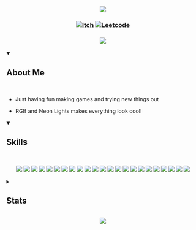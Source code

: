  <!-- Top Banner -->

<p align="center">
<img src="https://capsule-render.vercel.app/api?type=waving&color=ffef00&height=210&section=header&text=Hi%20There,%20I'm%20Lex&fontColor=fffff0&fontAlignY=45&reversal=true"/>
</p>

<!-- Links -->

### <p align="center"> [![Itch](https://img.shields.io/badge/-itch.io-ffef00?style=for-the-badge)](https://mynameslex.itch.io/) [![Leetcode](https://img.shields.io/badge/-leetcode-ffef00?style=for-the-badge)](https://leetcode.com/u/MyNamesLex/)</p>

### <p align="center"> <a href="https://github.com/DenverCoder1/readme-typing-svg"><img src="https://readme-typing-svg.herokuapp.com/?lines=Game+Programmer;&font=Fira%20Code&center=true&color=fffff0"></a></p>

<!-- About Me -->

<details open>
<summary><h2>About Me</h2></summary>

<br/>

* Just having fun making games and trying new things out

* RGB and Neon Lights makes everything look cool!

</details>

<!-- Skills -->

<details open>
<summary><h2>Skills</h2></summary>

<br>

<div align="center">

<img src="https://img.shields.io/badge/-Unity-ffef00"/> <img src="https://img.shields.io/badge/-Unreal Engine 5-ffef00"/>
<img src="https://img.shields.io/badge/-Crayta-ffef00" />
<img src="https://img.shields.io/badge/-C%2B%2B-ffef00"/>
<img src="https://img.shields.io/badge/-Blueprint-ffef00"/>
<img src="https://img.shields.io/badge/-C%23-ffef00"/>
<img src="https://img.shields.io/badge/-Python-ffef00"/>
<img src="https://img.shields.io/badge/-Lua-ffef00"/>
<img src="https://img.shields.io/badge/-Processing-ffef00"/>
<img src="https://img.shields.io/badge/-OpenGL-ffef00"/>
<img src="https://img.shields.io/badge/-GLSL-ffef00"/>
<img src="https://img.shields.io/badge/-Blender-ffef00"/>
<img src="https://img.shields.io/badge/-Audacity-ffef00"/>
<img src="https://img.shields.io/badge/-Gimp-ffef00"/>
<img src="https://img.shields.io/badge/-OBS-ffef00"/>
<img src="https://img.shields.io/badge/-Movie%20Studio%2016-ffef00"/>
<img src="https://img.shields.io/badge/-Bosca%20Ceoil-ffef00"/>
<img src="https://img.shields.io/badge/-Aesprite-ffef00"/>
<img src="https://img.shields.io/badge/-SFXR-ffef00"/>
<img src="https://img.shields.io/badge/-Git-ffef00"/>
<img src="https://img.shields.io/badge/-Markdown-ffef00"/>
<img src="https://img.shields.io/badge/-Jira-ffef00"/>
<img src="https://img.shields.io/badge/-Trello-ffef00"/>

</div>

</details> 

<!-- Stats -->

<details>
<summary><h2>Stats</h2></summary>

<br/>

<div align="left">

<h3> Visits </h3>

![Visits](https://komarev.com/ghpvc/?username=MyNamesLex&color=ffef00)

<h3> Trophies </h3>

[![trophy](https://github-profile-trophy.vercel.app/?username=MyNamesLex&theme=juicyfresh&column=3)](https://github.com/ryo-ma/github-profile-trophy)

<h3> GitHub Profile Stats </h3>

![Anurag's GitHub stats](https://github-readme-stats.vercel.app/api?username=mynameslex&show_icons=true&theme=merko&hide_border=true)

![Top Langs](https://github-readme-stats.vercel.app/api/top-langs/?username=mynameslex&langs_count=5&layout=compact&hide_border=true&theme=merko&hide=ren'py)

<h3> Activity Graph </h3>

[![Ashutosh's github activity graph](https://github-readme-activity-graph.vercel.app/graph?username=MyNamesLex&theme=merko)](https://github.com/ashutosh00710/github-readme-activity-graph)

</div>

</details>

<!-- Footer -->
<p align="center">
  <img src="https://capsule-render.vercel.app/api?type=waving&color=fffff0&height=110&section=footer&animation=twinkling&reversal=true"/>
</p>
